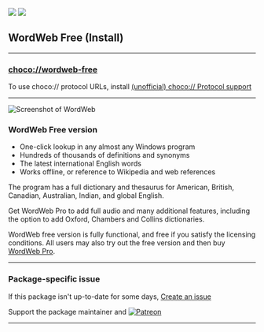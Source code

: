 [![](https://img.shields.io/chocolatey/v/wordweb-free?color=green&label=wordweb-free)](https://chocolatey.org/packages/wordweb-free) [![](https://img.shields.io/chocolatey/dt/wordweb-free)](https://chocolatey.org/packages/wordweb-free)

## WordWeb Free (Install)

---

### [choco://wordweb-free](choco://wordweb-free)
To use choco:// protocol URLs, install [(unofficial) choco:// Protocol support ](https://chocolatey.org/packages/choco-protocol-support)

---

![Screenshot of WordWeb](https://cdn.jsdelivr.net/gh/tunisiano187/Chocolatey-packages@ec0f59d437170c116f45e543371279c6793d5cb1/automatic/wordweb-free/wordweb-free_screenshot.png)

### WordWeb Free version

* One-click lookup in any almost any Windows program
* Hundreds of thousands of definitions and synonyms
* The latest international English words
* Works offline, or reference to Wikipedia and web references

The program has a full dictionary and thesaurus for American, British, Canadian, Australian, Indian, and global English.

Get WordWeb Pro to add full audio and many additional features, including the option to add Oxford, Chambers and Collins dictionaries.

WordWeb free version is fully functional, and free if you satisfy the licensing conditions. All users may also try out the free version and then buy [WordWeb Pro](https://wordweb.info/).

---

### Package-specific issue
If this package isn't up-to-date for some days, [Create an issue](https://github.com/tunisiano187/Chocolatey-packages/issues/new/choose)

Support the package maintainer and [![Patreon](https://cdn.jsdelivr.net/gh/tunisiano187/Chocolatey-packages@d15c4e19c709e7148588d4523ffc6dd3cd3c7e5e/icons/patreon.png)](https://www.patreon.com/tunisiano)

---
